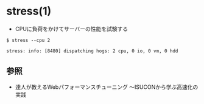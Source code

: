 # stress(1)
- CPUに負荷をかけてサーバーの性能を試験する

```
$ stress --cpu 2

stress: info: [8480] dispatching hogs: 2 cpu, 0 io, 0 vm, 0 hdd
```

## 参照
- 達人が教えるWebパフォーマンスチューニング 〜ISUCONから学ぶ高速化の実践
